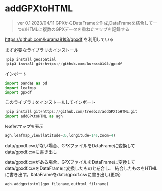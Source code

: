 # addGPXtoHTML

> ver 0.1 2023/04/11 GPXからDataFrameを作成,DataFrameを結合して一つのHTMLに複数のGPXデータを重ねたマップを記録する

https://github.com/kurama8103/gpxdf を利用している

まず必要なライブラリのインストール
```py
!pip install geospatial
!pip3 install git+https://github.com/kurama8103/gpxdf
```
インポート
```py
import pandas as pd
import leafmap
import gpxdf
```
このライブラリをインストールしてインポート
```py
!pip install git+https://github.com/treeb23/addGPXtoHTML.git
import addGPXtoHTML as agh
```

leafletマップを表示
```py
agh.leafmap_view(latitude=35,longitude=140,zoom=4)
```

data/gpxdf.csvがない場合、GPXファイルをDataFrameに変換してdata/gpxdf.csvに書き出し

data/gpxdf.csvがある場合、GPXファイルをDataFrameに変換してdata/gpxdf.csvをDataFrameに変換したものと結合し、
結合したものをHTMLに書き出す。DataFrameをdata/gpxdf.csvに書き出し(更新)

```py
agh.addgpxtohtml(gpx_filename,outhtml_filename)
```